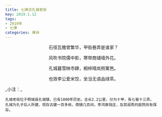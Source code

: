 ```yaml
---
title: 七律访孔城老街
key: 2019.1.12
tags: 
- 2019年 
- 七律
categories: 律诗
---
```


<p align="center">石径瓦檐曾繁华，甲街巷弄是谁家？
</p>
<p align="center">风吹书院儒中影，寒带商铺墙外花。
</p>
<p align="center">孔城暮雪映市肆，桐梓晴岚照篱笆。
</p>
<p align="center">也效李公爱米饺，坐当无语品绿茶。
</p>
_小注：_

```
孔城老街位于桐城县孔城镇，已有1800年历史。全长2.2公里，分为十甲，有七巷十三弄。
孔城为孔子后人所建，现存古建一百多栋，商铺几百间，李鸿章钱庄，及其闺秀的庭院尚有保存。
```